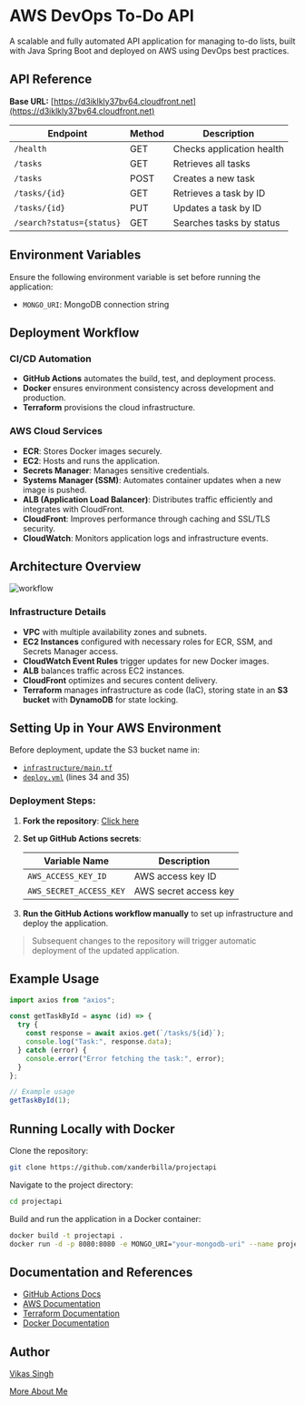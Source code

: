 # AWS DevOps To-Do API 

A scalable and fully automated API application for managing to-do lists, built with Java Spring Boot and deployed on AWS using DevOps best practices.

## API Reference

**Base URL:** [https://d3iklkly37bv64.cloudfront.net](https://d3iklkly37bv64.cloudfront.net)

| Endpoint                  | Method | Description                  |
|--------------------------|--------|------------------------------|
| `/health`                 | GET    | Checks application health    |
| `/tasks`                  | GET    | Retrieves all tasks          |
| `/tasks`                  | POST   | Creates a new task           |
| `/tasks/{id}`             | GET    | Retrieves a task by ID       |
| `/tasks/{id}`             | PUT    | Updates a task by ID         |
| `/search?status={status}` | GET    | Searches tasks by status     |

## Environment Variables

Ensure the following environment variable is set before running the application:

- `MONGO_URI`: MongoDB connection string

## Deployment Workflow

### CI/CD Automation

- **GitHub Actions** automates the build, test, and deployment process.
- **Docker** ensures environment consistency across development and production.
- **Terraform** provisions the cloud infrastructure.

### AWS Cloud Services

- **ECR**: Stores Docker images securely.
- **EC2**: Hosts and runs the application.
- **Secrets Manager**: Manages sensitive credentials.
- **Systems Manager (SSM)**: Automates container updates when a new image is pushed.
- **ALB (Application Load Balancer)**: Distributes traffic efficiently and integrates with CloudFront.
- **CloudFront**: Improves performance through caching and SSL/TLS security.
- **CloudWatch**: Monitors application logs and infrastructure events.

## Architecture Overview

![workflow](https://xanderbilla.s3.ap-south-1.amazonaws.com/projects/projectapi-flow.png)

### Infrastructure Details

- **VPC** with multiple availability zones and subnets.
- **EC2 Instances** configured with necessary roles for ECR, SSM, and Secrets Manager access.
- **CloudWatch Event Rules** trigger updates for new Docker images.
- **ALB** balances traffic across EC2 instances.
- **CloudFront** optimizes and secures content delivery.
- **Terraform** manages infrastructure as code (IaC), storing state in an **S3 bucket** with **DynamoDB** for state locking.

## Setting Up in Your AWS Environment

Before deployment, update the S3 bucket name in:

- [`infrastructure/main.tf`](https://github.com/xanderbilla/projectapi/blob/main/infrastructure/main.tf)
- [`deploy.yml`](https://github.com/xanderbilla/projectapi/blob/main/.github/workflows/deploy.yml) (lines 34 and 35)

### Deployment Steps:

1. **Fork the repository**: [Click here](https://github.com/xanderbilla/projectapi/fork)
2. **Set up GitHub Actions secrets**:

   | Variable Name           | Description                      |
   |-------------------------|----------------------------------|
   | `AWS_ACCESS_KEY_ID`     | AWS access key ID               |
   | `AWS_SECRET_ACCESS_KEY` | AWS secret access key           |

3. **Run the GitHub Actions workflow manually** to set up infrastructure and deploy the application.

> Subsequent changes to the repository will trigger automatic deployment of the updated application.

## Example Usage

```javascript
import axios from "axios";

const getTaskById = async (id) => {
  try {
    const response = await axios.get(`/tasks/${id}`);
    console.log("Task:", response.data);
  } catch (error) {
    console.error("Error fetching the task:", error);
  }
};

// Example usage
getTaskById(1);
```

## Running Locally with Docker

Clone the repository:

```bash
git clone https://github.com/xanderbilla/projectapi
```

Navigate to the project directory:

```bash
cd projectapi
```

Build and run the application in a Docker container:

```bash
docker build -t projectapi .
docker run -d -p 8080:8080 -e MONGO_URI="your-mongodb-uri" --name projectapi projectapi
```

## Documentation and References

- [GitHub Actions Docs](https://docs.github.com/actions)
- [AWS Documentation](https://docs.aws.amazon.com/)
- [Terraform Documentation](https://developer.hashicorp.com/terraform/docs)
- [Docker Documentation](https://docs.docker.com)

## Author

[Vikas Singh](https://www.github.com/xanderbilla)

[More About Me](https://xanderbilla.com)

